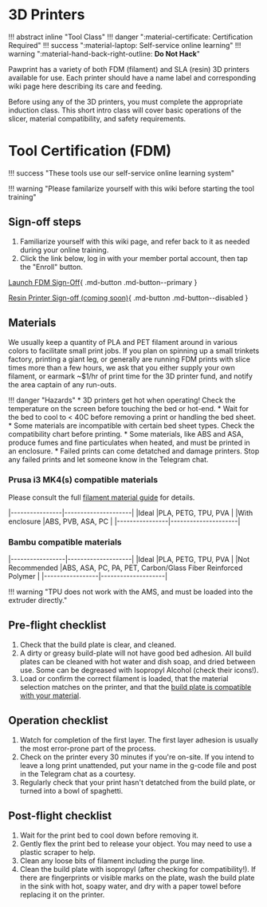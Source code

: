 # 3D Printers

!!! abstract inline "Tool Class"
    !!! danger ":material-certificate: Certification Required"
    !!! success ":material-laptop: Self-service online learning"
    !!! warning ":material-hand-back-right-outline: __Do Not Hack__"

Pawprint has a variety of both FDM (filament) and SLA (resin) 3D printers available for use.  Each printer should have a name label and corresponding wiki page here describing its care and feeding.

Before using any of the 3D printers, you must complete the appropriate induction class.  This short intro class will cover basic operations of the slicer, material compatibility, and safety requirements.

# Tool Certification (FDM)

!!! success "These tools use our self-service online learning system"

!!! warning "Please familarize yourself with this wiki before starting the tool training"

## Sign-off steps

1. Familiarize yourself with this wiki page, and refer back to it as needed during your online training.
2. Click the link below, log in with your member portal account, then tap the "Enroll" button.

[Launch FDM Sign-Off](https://moodle.pawprintprototyping.org/course/view.php?id=3){ .md-button .md-button--primary }

[Resin Printer Sign-off (coming soon)](#){ .md-button .md-button--disabled }

## Materials

We usually keep a quantity of PLA and PET filament around in various colors to facilitate small print jobs.  If you plan on spinning up a small trinkets factory, printing a giant leg, or generally are running FDM prints with slice times more than a few hours, we ask that you either supply your own filament, or earmark ~$1/hr of print time for the 3D printer fund, and notify the area captain of any run-outs.

!!! danger "Hazards"
    * 3D printers get hot when operating!  Check the temperature on the screen before touching the bed or hot-end.
    * Wait for the bed to cool to < 40C before removing a print or handling the bed sheet.
    * Some materials are incompatible with certain bed sheet types.  Check the compatibility chart before printing.
    * Some materials, like ABS and ASA, produce fumes and fine particulates when heated, and must be printed in an enclosure.
    * Failed prints can come detatched and damage printers.  Stop any failed prints and let someone know in the Telegram chat.

### Prusa i3 MK4(s) compatible materials

Please consult the full [filament material guide](https://help.prusa3d.com/filament-material-guide) for details.

|----------------|---------------------|
|Ideal           |PLA, PETG, TPU, PVA  |
|With enclosure  |ABS, PVB, ASA, PC    |
|----------------|---------------------|


### Bambu compatible materials

|-----------------|--------------------|
|Ideal            |PLA, PETG, TPU, PVA |
|Not Recommended  |ABS, ASA, PC, PA, PET, Carbon/Glass Fiber Reinforced Polymer |
|-----------------|--------------------|

!!! warning "TPU does not work with the AMS, and must be loaded into the extruder directly."

## Pre-flight checklist

1. Check that the build plate is clear, and cleaned.
2. A dirty or greasy build-plate will not have good bed adhesion.  All build plates can be cleaned with hot water and dish soap, and dried between use.  Some can be degreased with Isopropyl Alcohol (check their icons!).
3. Load or confirm the correct filament is loaded, that the material selection matches on the printer, and that the [build plate is compatible with your material](https://help.prusa3d.com/filament-material-guide).

## Operation checklist

1. Watch for completion of the first layer.  The first layer adhesion is usually the most error-prone part of the process.
2. Check on the printer every 30 minutes if you're on-site.  If you intend to leave a long print unattended, put your name in the g-code file and post in the Telegram chat as a courtesy.
3. Regularly check that your print hasn't detatched from the build plate, or turned into a bowl of spaghetti.

## Post-flight checklist

1. Wait for the print bed to cool down before removing it.
2. Gently flex the print bed to release your object.  You may need to use a plastic scraper to help.
3. Clean any loose bits of filament including the purge line.
4. Clean the build plate with isopropyl (after checking for compatibility!).  If there are fingerprints or visible marks on the plate, wash the build plate in the sink with hot, soapy water, and dry with a paper towel before replacing it on the printer.
